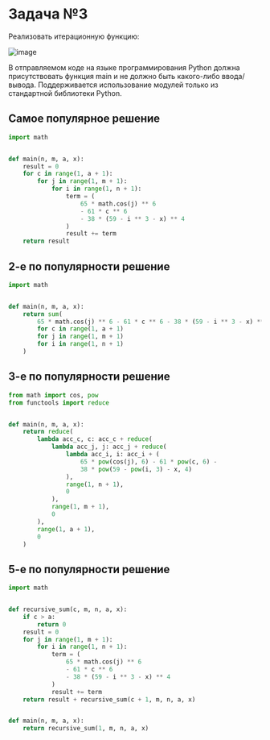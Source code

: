 #  Задача №3
Реализовать итерационную функцию:

![image](https://github.com/user-attachments/assets/c185cafd-a314-441b-a44b-f4e781e3c09a)

В отправляемом коде на языке программирования Python должна присутствовать функция main и не должно быть какого-либо ввода/вывода. Поддерживается использование модулей только из стандартной библиотеки Python.

## Самое популярное решение

```python
import math


def main(n, m, a, x):
    result = 0
    for c in range(1, a + 1):
        for j in range(1, m + 1):
            for i in range(1, n + 1):
                term = (
                    65 * math.cos(j) ** 6
                    - 61 * c ** 6
                    - 38 * (59 - i ** 3 - x) ** 4
                )
                result += term
    return result

```

## 2-е по популярности решение

```python
import math


def main(n, m, a, x):
    return sum(
        65 * math.cos(j) ** 6 - 61 * c ** 6 - 38 * (59 - i ** 3 - x) ** 4
        for c in range(1, a + 1)
        for j in range(1, m + 1)
        for i in range(1, n + 1)
    )

```
## 3-е по популярности решение

```python
from math import cos, pow
from functools import reduce


def main(n, m, a, x):
    return reduce(
        lambda acc_c, c: acc_c + reduce(
            lambda acc_j, j: acc_j + reduce(
                lambda acc_i, i: acc_i + (
                    65 * pow(cos(j), 6) - 61 * pow(c, 6) -
                    38 * pow(59 - pow(i, 3) - x, 4)
                ),
                range(1, n + 1),
                0
            ),
            range(1, m + 1),
            0
        ),
        range(1, a + 1),
        0
    )

```

## 5-е по популярности решение

```python
import math


def recursive_sum(c, m, n, a, x):
    if c > a:
        return 0
    result = 0
    for j in range(1, m + 1):
        for i in range(1, n + 1):
            term = (
                65 * math.cos(j) ** 6
                - 61 * c ** 6
                - 38 * (59 - i ** 3 - x) ** 4
            )
            result += term
    return result + recursive_sum(c + 1, m, n, a, x)


def main(n, m, a, x):
    return recursive_sum(1, m, n, a, x)

```